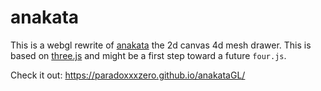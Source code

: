 # anakata

This is a webgl rewrite of [anakata](https://github.com/paradoxxxzero/anakata) the 2d canvas 4d mesh drawer.
This is based on [three.js](http://threejs.org/) and might be a first step toward a future `four.js`.


Check it out:
https://paradoxxxzero.github.io/anakataGL/
